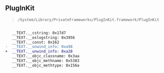 ## PlugInKit

> `/System/Library/PrivateFrameworks/PlugInKit.framework/PlugInKit`

```diff

   __TEXT.__cstring: 0x17d7
   __TEXT.__oslogstring: 0x3956
   __TEXT.__const: 0x162
-  __TEXT.__unwind_info: 0xa98
+  __TEXT.__unwind_info: 0xa28
   __TEXT.__objc_classname: 0x3aa
   __TEXT.__objc_methname: 0x5383
   __TEXT.__objc_methtype: 0x156a

```
